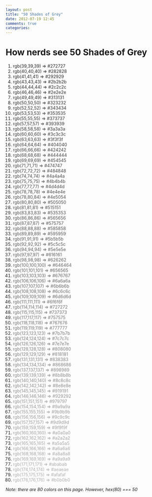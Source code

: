 ```yaml
---
layout: post
title: "50 Shades of Grey"
date: 2012-07-19 12:45
comments: true
categories: 
---
```


# How nerds see 50 Shades of Grey

1.  <span style="color:rgb(39,39,39);">rgb(39,39,39) =&gt; #272727</span>
1.  <span style="color:rgb(40,40,40);">rgb(40,40,40) =&gt; #282828</span>
1.  <span style="color:rgb(41,41,41);">rgb(41,41,41) =&gt; #292929</span>
1.  <span style="color:rgb(43,43,43);">rgb(43,43,43) =&gt; #2b2b2b</span>
1.  <span style="color:rgb(44,44,44);">rgb(44,44,44) =&gt; #2c2c2c</span>
1.  <span style="color:rgb(46,46,46);">rgb(46,46,46) =&gt; #2e2e2e</span>
1.  <span style="color:rgb(49,49,49);">rgb(49,49,49) =&gt; #313131</span>
1.  <span style="color:rgb(50,50,50);">rgb(50,50,50) =&gt; #323232</span>
1.  <span style="color:rgb(52,52,52);">rgb(52,52,52) =&gt; #343434</span>
1.  <span style="color:rgb(53,53,53);">rgb(53,53,53) =&gt; #353535</span>
1.  <span style="color:rgb(55,55,55);">rgb(55,55,55) =&gt; #373737</span>
1.  <span style="color:rgb(57,57,57);">rgb(57,57,57) =&gt; #393939</span>
1.  <span style="color:rgb(58,58,58);">rgb(58,58,58) =&gt; #3a3a3a</span>
1.  <span style="color:rgb(60,60,60);">rgb(60,60,60) =&gt; #3c3c3c</span>
1.  <span style="color:rgb(63,63,63);">rgb(63,63,63) =&gt; #3f3f3f</span>
1.  <span style="color:rgb(64,64,64);">rgb(64,64,64) =&gt; #404040</span>
1.  <span style="color:rgb(66,66,66);">rgb(66,66,66) =&gt; #424242</span>
1.  <span style="color:rgb(68,68,68);">rgb(68,68,68) =&gt; #444444</span>
1.  <span style="color:rgb(69,69,69);">rgb(69,69,69) =&gt; #454545</span>
1.  <span style="color:rgb(71,71,71);">rgb(71,71,71) =&gt; #474747</span>
1.  <span style="color:rgb(72,72,72);">rgb(72,72,72) =&gt; #484848</span>
1.  <span style="color:rgb(74,74,74);">rgb(74,74,74) =&gt; #4a4a4a</span>
1.  <span style="color:rgb(75,75,75);">rgb(75,75,75) =&gt; #4b4b4b</span>
1.  <span style="color:rgb(77,77,77);">rgb(77,77,77) =&gt; #4d4d4d</span>
1.  <span style="color:rgb(78,78,78);">rgb(78,78,78) =&gt; #4e4e4e</span>
1.  <span style="color:rgb(78,80,84);">rgb(78,80,84) =&gt; #4e5054</span>
1.  <span style="color:rgb(80,80,80);">rgb(80,80,80) =&gt; #505050</span>
1.  <span style="color:rgb(81,81,81);">rgb(81,81,81) =&gt; #515151</span>
1.  <span style="color:rgb(83,83,83);">rgb(83,83,83) =&gt; #535353</span>
1.  <span style="color:rgb(86,86,86);">rgb(86,86,86) =&gt; #565656</span>
1.  <span style="color:rgb(87,87,87);">rgb(87,87,87) =&gt; #575757</span>
1.  <span style="color:rgb(88,88,88);">rgb(88,88,88) =&gt; #585858</span>
1.  <span style="color:rgb(89,89,89);">rgb(89,89,89) =&gt; #595959</span>
1.  <span style="color:rgb(91,91,91);">rgb(91,91,91) =&gt; #5b5b5b</span>
1.  <span style="color:rgb(92,92,92);">rgb(92,92,92) =&gt; #5c5c5c</span>
1.  <span style="color:rgb(94,94,94);">rgb(94,94,94) =&gt; #5e5e5e</span>
1.  <span style="color:rgb(97,97,97);">rgb(97,97,97) =&gt; #616161</span>
1.  <span style="color:rgb(98,98,98);">rgb(98,98,98) =&gt; #626262</span>
1.  <span style="color:rgb(100,100,100);">rgb(100,100,100) =&gt; #646464</span>
1.  <span style="color:rgb(101,101,101);">rgb(101,101,101) =&gt; #656565</span>
1.  <span style="color:rgb(103,103,103);">rgb(103,103,103) =&gt; #676767</span>
1.  <span style="color:rgb(106,106,106);">rgb(106,106,106) =&gt; #6a6a6a</span>
1.  <span style="color:rgb(107,107,107);">rgb(107,107,107) =&gt; #6b6b6b</span>
1.  <span style="color:rgb(108,108,108);">rgb(108,108,108) =&gt; #6c6c6c</span>
1.  <span style="color:rgb(109,109,109);">rgb(109,109,109) =&gt; #6d6d6d</span>
1.  <span style="color:rgb(111,111,111);">rgb(111,111,111) =&gt; #6f6f6f</span>
1.  <span style="color:rgb(114,114,114);">rgb(114,114,114) =&gt; #727272</span>
1.  <span style="color:rgb(115,115,115);">rgb(115,115,115) =&gt; #737373</span>
1.  <span style="color:rgb(117,117,117);">rgb(117,117,117) =&gt; #757575</span>
1.  <span style="color:rgb(118,118,118);">rgb(118,118,118) =&gt; #767676</span>
1.  <span style="color:rgb(119,119,119);">rgb(119,119,119) =&gt; #777777</span>
1.  <span style="color:rgb(123,123,123);">rgb(123,123,123) =&gt; #7b7b7b</span>
1.  <span style="color:rgb(124,124,124);">rgb(124,124,124) =&gt; #7c7c7c</span>
1.  <span style="color:rgb(126,126,126);">rgb(126,126,126) =&gt; #7e7e7e</span>
1.  <span style="color:rgb(128,128,128);">rgb(128,128,128) =&gt; #808080</span>
1.  <span style="color:rgb(129,129,129);">rgb(129,129,129) =&gt; #818181</span>
1.  <span style="color:rgb(131,131,131);">rgb(131,131,131) =&gt; #838383</span>
1.  <span style="color:rgb(134,134,134);">rgb(134,134,134) =&gt; #868686</span>
1.  <span style="color:rgb(137,137,137);">rgb(137,137,137) =&gt; #898989</span>
1.  <span style="color:rgb(139,139,139);">rgb(139,139,139) =&gt; #8b8b8b</span>
1.  <span style="color:rgb(140,140,140);">rgb(140,140,140) =&gt; #8c8c8c</span>
1.  <span style="color:rgb(142,142,142);">rgb(142,142,142) =&gt; #8e8e8e</span>
1.  <span style="color:rgb(145,145,145);">rgb(145,145,145) =&gt; #919191</span>
1.  <span style="color:rgb(146,146,146);">rgb(146,146,146) =&gt; #929292</span>
1.  <span style="color:rgb(151,151,151);">rgb(151,151,151) =&gt; #979797</span>
1.  <span style="color:rgb(154,154,154);">rgb(154,154,154) =&gt; #9a9a9a</span>
1.  <span style="color:rgb(155,155,155);">rgb(155,155,155) =&gt; #9b9b9b</span>
1.  <span style="color:rgb(156,156,156);">rgb(156,156,156) =&gt; #9c9c9c</span>
1.  <span style="color:rgb(157,157,157);">rgb(157,157,157) =&gt; #9d9d9d</span>
1.  <span style="color:rgb(159,159,159);">rgb(159,159,159) =&gt; #9f9f9f</span>
1.  <span style="color:rgb(160,160,160);">rgb(160,160,160) =&gt; #a0a0a0</span>
1.  <span style="color:rgb(162,162,162);">rgb(162,162,162) =&gt; #a2a2a2</span>
1.  <span style="color:rgb(165,165,165);">rgb(165,165,165) =&gt; #a5a5a5</span>
1.  <span style="color:rgb(166,166,166);">rgb(166,166,166) =&gt; #a6a6a6</span>
1.  <span style="color:rgb(168,168,168);">rgb(168,168,168) =&gt; #a8a8a8</span>
1.  <span style="color:rgb(169,169,169);">rgb(169,169,169) =&gt; #a9a9a9</span>
1.  <span style="color:rgb(171,171,171);">rgb(171,171,171) =&gt; #ababab</span>
1.  <span style="color:rgb(174,174,174);">rgb(174,174,174) =&gt; #aeaeae</span>
1.  <span style="color:rgb(175,175,175);">rgb(175,175,175) =&gt; #afafaf</span>
1.  <span style="color:rgb(176,176,176);">rgb(176,176,176) =&gt; #b0b0b0</span>

_*Note: there are 80 colors on this page. However, hex(80) === 50*_
